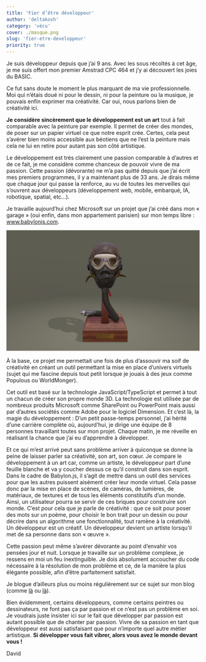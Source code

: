 ```yaml
---
title: 'Fier d’être développeur'
author: 'deltakosh'
category: 'vécu'
cover: ./masque.png
slug: 'fier-etre-developpeur'
priority: true
---
```


Je suis développeur depuis que j’ai 9 ans. Avec les sous récoltés à cet âge, je me suis offert mon premier Amstrad CPC 464 et j’y ai découvert les joies du BASIC.

Ce fut sans doute le moment le plus marquant de ma vie professionnelle. Moi qui n’étais doué ni pour le dessin, ni pour la peinture ou la musique, je pouvais enfin exprimer ma créativité. Car oui, nous parlons bien de créativité ici.

**Je considère sincèrement que le développement est un art** tout à fait comparable avec la peinture par exemple. Il permet de créer des mondes, de poser sur un papier virtuel ce que notre esprit crée. Certes, cela peut s’avérer bien moins accessible aux béotiens que ne l’est la peinture mais cela ne lui en retire pour autant pas son côté artistique.

Le développement est très clairement une passion comparable à d’autres et de ce fait, je me considère comme chanceux de pouvoir vivre de ma passion. Cette passion (dévorante) ne m’a pas quitté depuis que j’ai écrit mes premiers programmes, il y a maintenant plus de 33 ans. Je dirais même que chaque jour qui passe la renforce, au vu de toutes les merveilles qui s’ouvrent aux développeurs (développement web, mobile, embarqué, IA, robotique, spatial, etc…).

Je travaille aujourd’hui chez Microsoft sur un projet que j’ai créé dans mon « garage » (oui enfin, dans mon appartement parisien) sur mon temps libre : www.babylonjs.com.

![alt image](./masque.png)

À la base, ce projet me permettait une fois de plus d’assouvir ma soif de créativité en créant un outil permettant la mise en place d’univers virtuels (sujet qui me fascine depuis tout petit lorsque je jouais à des jeux comme Populous ou WorldMonger).

Cet outil est basé sur la technologie JavaScript/TypeScript et permet à tout un chacun de créer son propre monde 3D. La technologie est utilisée par de nombreux produits Microsoft comme SharePoint ou PowerPoint mais aussi par d’autres sociétés comme Adobe pour le logiciel Dimension.
Et c’est là, la magie du développement : D’un petit passe-temps personnel, j’ai hérité d’une carrière complète où, aujourd’hui, je dirige une équipe de 8 personnes travaillant toutes sur mon projet. Chaque matin, je me réveille en réalisant la chance que j’ai eu d’apprendre à développer.

Et ce qui m’est arrivé peut sans problème arriver à quiconque se donne la peine de laisser parler sa créativité, son art, son cœur.
Je compare le développement à un art car, comme un artiste, le développeur part d’une feuille blanche et va y coucher dessus ce qu’il construit dans son esprit. Dans le cadre de Babylon.js, il s’agit de mettre dans un outil des services pour que les autres puissent aisément créer leur monde virtuel. Cela passe donc par la mise en place de scènes, de caméras, de lumières, de matériaux, de textures et de tous les éléments constitutifs d’un monde. Ainsi, un utilisateur pourra se servir de ces briques pour construire son monde. C’est pour cela que je parle de créativité : que ce soit pour poser des mots sur un poème, pour choisir le bon trait pour un dessin ou pour décrire dans un algorithme une fonctionnalité, tout ramène à la créativité. Un développeur est un créatif. Un développeur devient un artiste lorsqu’il met de sa personne dans son « œuvre ».

Cette passion peut même s’avérer dévorante au point d’envahir vos pensées jour et nuit. Lorsque je travaille sur un problème complexe, je ressens en moi un feu inextinguible. Je dois absolument accoucher du code nécessaire à la résolution de mon problème et ce, de la manière la plus élégante possible, afin d’être parfaitement satisfait.

Je blogue d’ailleurs plus ou moins régulièrement sur ce sujet sur mon blog (comme [là](http://www.catuhe.com/post/Le-moment-mou.aspx) ou [là](http://www.catuhe.com/post/Le-diable-est-dans-les-details.aspx)).

Bien évidemment, certains développeurs, comme certains peintres ou dessinateurs, ne font pas ça par passion et ce n’est pas un problème en soi. Je voudrais juste insister ici sur le fait que développer par passion est autant possible que de chanter par passion. Vivre de sa passion en tant que développeur est aussi satisfaisant que pour n’importe quel autre métier artistique. **Si développer vous fait vibrer, alors vous avez le monde devant vous !**

David
